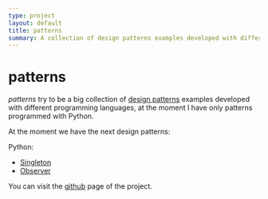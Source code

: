 ```yaml
---
type: project
layout: default
title: patterns
summary: A collection of design patterns examples developed with different programming languages
---
```


# patterns

*patterns* try to be a big collection of [design patterns][design_patterns] examples developed with different programming languages, at the moment I have only patterns programmed with Python.

At the moment we have the next design patterns:

Python:

 * [Singleton][python_singleton]
 * [Observer][python_observer]

You can visit the [github](http://github.com/jfcalvo/patterns) page of the project.

[design_patterns]: http://en.wikipedia.org/wiki/Design_pattern_(computer_science)
[python_singleton]: http://github.com/jfcalvo/patterns/blob/master/python/singleton.py
[python_observer]: http://github.com/jfcalvo/patterns/blob/master/python/observer.py
